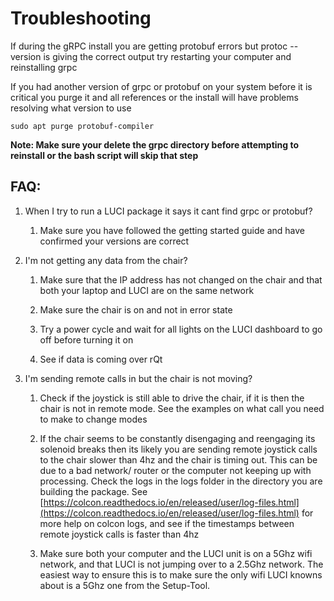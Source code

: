 # Troubleshooting

If during the gRPC install you are getting protobuf errors but protoc --version is giving the correct output try restarting your computer and reinstalling grpc

If you had another version of grpc or protobuf on your system before it is critical you purge it and all references or the install will have problems resolving what version to use

`sudo apt purge protobuf-compiler`

**Note: Make sure your delete the grpc directory before attempting to reinstall or the bash script will skip that step**

## FAQ:

1. When I try to run a LUCI package it says it cant find grpc or protobuf?

   1. Make sure you have followed the getting started guide and have confirmed your versions are correct

2. I'm not getting any data from the chair?

   1. Make sure that the IP address has not changed on the chair and that both your laptop and LUCI are on the same network

   2. Make sure the chair is on and not in error state

   3. Try a power cycle and wait for all lights on the LUCI dashboard to go off before turning it on

   4. See if data is coming over rQt

3. I'm sending remote calls in but the chair is not moving?

   1. Check if the joystick is still able to drive the chair, if it is then the chair is not in remote mode. See the examples on what call you need to make to change modes

   2. If the chair seems to be constantly disengaging and reengaging its solenoid breaks then its likely you are sending remote joystick calls to the chair slower than 4hz and the chair is timing out. This can be due to a bad network/ router or the computer not keeping up with processing. Check the logs in the logs folder in the directory you are building the package. See [https://colcon.readthedocs.io/en/released/user/log-files.html](https://colcon.readthedocs.io/en/released/user/log-files.html) for more help on colcon logs, and see if the timestamps between remote joystick calls is faster than 4hz

   3. Make sure both your computer and the LUCI unit is on a 5Ghz wifi network, and that LUCI is not jumping over to a 2.5Ghz network. The easiest way to ensure this is to make sure the only wifi LUCI knowns about is a 5Ghz one from the Setup-Tool.
